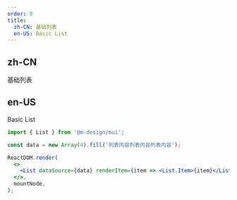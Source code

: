 ```yaml
---
order: 0
title:
  zh-CN: 基础列表
  en-US: Basic List
---
```


## zh-CN

基础列表

## en-US

Basic List

```jsx
import { List } from '@m-design/mui';

const data = new Array(4).fill('列表内容列表内容列表内容');

ReactDOM.render(
  <>
    <List dataSource={data} renderItem={item => <List.Item>{item}</List.Item>} />
  </>,
  mountNode,
);
```
